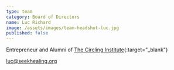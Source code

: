 ```yaml
---
type: team
category: Board of Directors
name: Luc Richard
image: /assets/images/team-headshot-luc.jpg
published: false
---
```


Entrepreneur and Alumni of [The Circling Institute](https://www.circlinginstitute.com/){:target="_blank"}

<luc@seekhealing.org>
